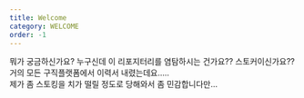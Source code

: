 ```yaml
---
title: Welcome
category: WELCOME
order: -1
---
```


뭐가 궁금하신가요? 누구신데 이 리포지터리를 염탐하시는 건가요?? 스토커이신가요?? 거의 모든 구직플랫폼에서 이력서 내렸는데요.....<br/> 제가 좀 스토킹을 치가 떨릴 정도로 당해와서 좀 민감합니다만...<br/>


